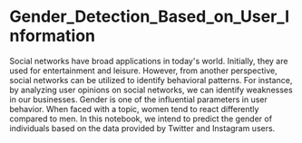 # Gender_Detection_Based_on_User_Information
Social networks have broad applications in today's world. Initially, they are used for entertainment and leisure. However, from another perspective, social networks can be utilized to identify behavioral patterns. For instance, by analyzing user opinions on social networks, we can identify weaknesses in our businesses. Gender is one of the influential parameters in user behavior. When faced with a topic, women tend to react differently compared to men. In this notebook, we intend to predict the gender of individuals based on the data provided by Twitter and Instagram users.

